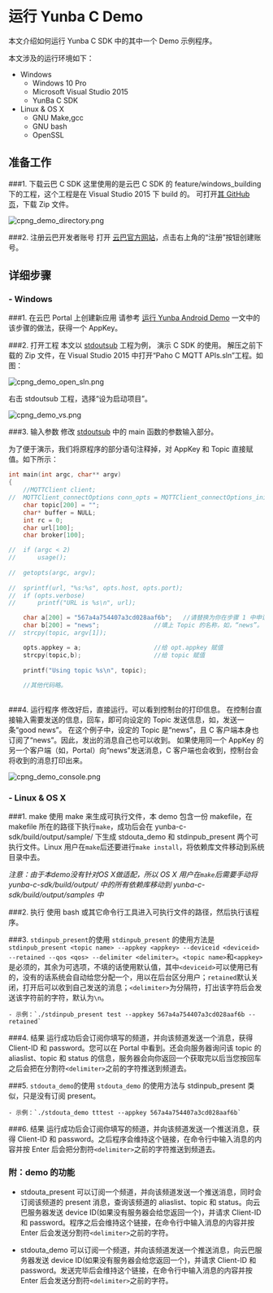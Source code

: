 # 运行 Yunba C Demo

本文介绍如何运行 Yunba C SDK 中的其中一个 Demo 示例程序。

本文涉及的运行环境如下：
- Windows
	* Windows 10 Pro
	* Microsoft Visual Studio 2015
	* YunBa C SDK
- Linux & OS X
	* GNU Make,gcc
	* GNU bash
	* OpenSSL

## 准备工作

###1. 下载云巴 C SDK
这里使用的是云巴 C SDK 的 feature/windows_building 下的工程，这个工程是在 Visual Studio 2015 下 build 的。
可打开[其 GitHub 页](https://github.com/yunba/yunba-c-sdk/tree/feature/windows_building)，下载 Zip 文件。

![cpng_demo_directory.png](https://raw.githubusercontent.com/yunba/docs/master/image/cpng_demo_directory.png)

###2. 注册云巴开发者账号
打开 [云巴官方网站](https://yunba.io)，点击右上角的“注册”按钮创建账号。  

## 详细步骤

### - Windows

###1. 在云巴 Portal 上创建新应用
请参考 [运行 Yunba Android Demo](android_demo_quick_start.md) 
一文中的该步骤的做法，获得一个 AppKey。

###2. 打开工程
本文以 [stdoutsub](https://github.com/yunba/yunba-c-sdk/tree/feature/windows_building/Windows%20Build/stdoutsub) 工程为例，
演示 C SDK 的使用。
解压之前下载的 Zip 文件，在 Visual Studio 2015 中打开“Paho C MQTT APIs.sln”工程。如图：

![cpng_demo_open_sln.png](https://raw.githubusercontent.com/yunba/docs/master/image/cpng_demo_open_sln.png)

右击 stdoutsub 工程，选择“设为启动项目”。

![cpng_demo_vs.png](https://raw.githubusercontent.com/yunba/docs/master/image/cpng_demo_vs.png)

###3. 输入参数
修改 [stdoutsub](https://github.com/yunba/yunba-c-sdk/blob/feature/windows_building/src/samples/stdoutsub.c) 中的 main 函数的参数输入部分。

为了便于演示，我们将原程序的部分语句注释掉，对 AppKey 和 Topic 直接赋值。如下所示：

```C
int main(int argc, char** argv)
{
	//MQTTClient client;
//	MQTTClient_connectOptions conn_opts = MQTTClient_connectOptions_initializer;
	char topic[200] = "";
	char* buffer = NULL;
	int rc = 0;
	char url[100];
	char broker[100];

//	if (argc < 2)       
//		usage();
	
//	getopts(argc, argv);
	
//	sprintf(url, "%s:%s", opts.host, opts.port);
//  if (opts.verbose)
//		printf("URL is %s\n", url);

	char a[200] = "567a4a754407a3cd028aaf6b";   //请替换为你在步骤 1 中申请到的 AppKey。
	char b[200] = "news";               //填上 Topic 的名称，如，“news”。
//	strcpy(topic, argv[1]);

	opts.appkey = a;                    //给 opt.appkey 赋值
	strcpy(topic,b);                    //给 topic 赋值
	
	printf("Using topic %s\n", topic);
	
	//其他代码略。
	
```
###4. 运行程序
修改好后，直接运行。可以看到控制台的打印信息。
在控制台直接输入需要发送的信息，回车，即可向设定的 Topic 发送信息，如，发送一条“good news”。
在这个例子中，设定的 Topic 是“news”，且 C 客户端本身也订阅了“news”。因此，发出的消息自己也可以收到。
如果使用同一个 AppKey 的另一个客户端（如，Portal）向“news”发送消息，C 客户端也会收到，控制台会将收到的消息打印出来。

![cpng_demo_console.png](https://raw.githubusercontent.com/yunba/docs/master/image/cpng_demo_console.png)

### - Linux & OS X

###1. make
使用 make 来生成可执行文件，本 demo 包含一份 makefile，在 makefile 所在的路径下执行`make`，成功后会在 yunba-c-sdk/build/output/sample/ 下生成 stdouta\_demo 和 stdinpub\_present 两个可执行文件。Linux 用户在`make`后还要进行`make install`，将依赖库文件移动到系统目录中去。

*注意：由于本demo没有针对OS X做适配，所以 OS X 用户在`make`后需要手动将 yunba-c-sdk/build/output/ 中的所有依赖库移动到 yunba-c-sdk/build/output/samples 中*

###2. 执行
使用 bash 或其它命令行工具进入可执行文件的路径，然后执行该程序。

###3. `stdinpub_present`的使用
`stdinpub_present` 的使用方法是 `stdinpub_present <topic name> --appkey <appkey> --deviceid <deviceid> --retained --qos <qos> --delimiter <delimiter>`。`<topic name>`和`<appkey>`是必须的，其余为可选项，不填的话使用默认值，其中`<deviceid>`可以使用已有的，没有的话系统会自动给您分配一个，用以在后台区分用户；`retained`默认关闭，打开后可以收到自己发送的消息；`<delimiter>`为分隔符，打出该字符后会发送该字符前的字符，默认为`\n`。

	- 示例：`./stdinpub_present test --appkey 567a4a754407a3cd028aaf6b --retained`

###4. 结果
运行成功后会订阅你填写的频道，并向该频道发送一个消息，获得 Client-ID 和 password。您可以在 Portal 中看到。还会向服务器询问该 topic 的 aliaslist、topic 和 status 的信息，服务器会向你返回一个获取完以后当您按回车之后会把在分割符`<delimiter>`之前的字符推送到频道去。

###5. `stdouta_demo`的使用
`stdouta_demo` 的使用方法与 stdinpub\_present 类似，只是没有订阅 present。

	- 示例：`./stdouta_demo tttest --appkey 567a4a754407a3cd028aaf6b`

###6. 结果
运行成功后会订阅你填写的频道，并向该频道发送一个推送消息，获得 Client-ID 和 password。之后程序会维持这个链接，在命令行中输入消息的内容并按 Enter 后会把分割符`<delimiter>`之前的字符推送到频道去。

### 附：demo 的功能
- stdouta\_present 可以订阅一个频道，并向该频道发送一个推送消息，同时会订阅该频道的 present 消息，查询该频道的 aliaslist、topic 和 status。向云巴服务器发送 device ID(如果没有服务器会给您返回一个)，并请求 Client-ID 和 password。程序之后会维持这个链接，在命令行中输入消息的内容并按 Enter 后会发送分割符`<delimiter>`之前的字符。

- stdouta\_demo 可以订阅一个频道，并向该频道发送一个推送消息，向云巴服务器发送 device ID(如果没有服务器会给您返回一个)，并请求 Client-ID 和 password。发送完毕后会维持这个链接，在命令行中输入消息的内容并按 Enter 后会发送分割符`<delimiter>`之前的字符。